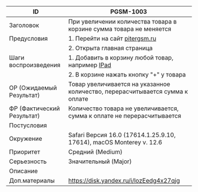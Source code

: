 |ID|PGSM-1003|
|---|---|
|Заголовок|При увеличении количества товара в корзине сумма товара не меняется|
|Предусловия|1. Перейти на сайт [pitergsm.ru](http://pitergsm.ru/)  |
||2. Открыта главная страница|
|Шаги воспроизведения|1. Добавить в корзину любой товар, например [IPad](https://pitergsm.ru/catalog/tablets-and-laptops/tablets/ipad/ipad/12211/) | 
||2. В корзине нажать кнопку "+" у товара|
|ОР (Ожидаемый Результат)|Товар увеличивается на указанное количество, перерасчитывается сумма к оплате|
|ФР (Фактический Результат)|Количество товара не увеличивается, сумма к оплате не перерасчитывается|
|Постусловия||
|Окружение|Safari Версия 16.0 (17614.1.25.9.10, 17614), macOS Monterey v. 12.6|
|Приоритет|Средний (Medium)|
|Серьезность|Значительный (Major)|
|Описание||
|Доп.материалы|https://disk.yandex.ru/i/lozEedg4x27qjg|
